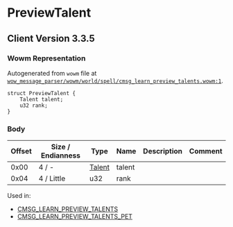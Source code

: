 # PreviewTalent

## Client Version 3.3.5

### Wowm Representation

Autogenerated from `wowm` file at [`wow_message_parser/wowm/world/spell/cmsg_learn_preview_talents.wowm:1`](https://github.com/gtker/wow_messages/tree/main/wow_message_parser/wowm/world/spell/cmsg_learn_preview_talents.wowm#L1).
```rust,ignore
struct PreviewTalent {
    Talent talent;
    u32 rank;
}
```
### Body

| Offset | Size / Endianness | Type | Name | Description | Comment |
| ------ | ----------------- | ---- | ---- | ----------- | ------- |
| 0x00 | 4 / - | [Talent](talent.md) | talent |  |  |
| 0x04 | 4 / Little | u32 | rank |  |  |


Used in:
* [CMSG_LEARN_PREVIEW_TALENTS](cmsg_learn_preview_talents.md)
* [CMSG_LEARN_PREVIEW_TALENTS_PET](cmsg_learn_preview_talents_pet.md)

